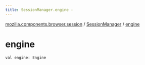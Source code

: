 ```yaml
---
title: SessionManager.engine - 
---
```


[mozilla.components.browser.session](../index.html) / [SessionManager](index.html) / [engine](./engine.html)

# engine

`val engine: Engine`